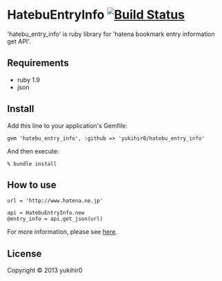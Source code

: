 # HatebuEntryInfo [![Build Status](https://travis-ci.org/yukihir0/hatebu_entry_info.png?branch=master)](https://travis-ci.org/yukihir0/hatebu_entry_info)

'hatebu_entry_info' is ruby library for 'hatena bookmark entry information get API'.

## Requirements

- ruby 1.9
- json

## Install

Add this line to your application's Gemfile:

```
gem 'hatebu_entry_info', :github => 'yukihir0/hatebu_entry_info'
```

And then execute:

```
% bundle install
```

## How to use

```
url = 'http://www.hatena.ne.jp'

api = HatebuEntryInfo.new
@entry_info = api.get_json(url)
```

For more information, please see [here](https://github.com/yukihir0/hatebu_entry_info/blob/master/sample/main.rb).

## License

Copyright &copy; 2013 yukihir0
